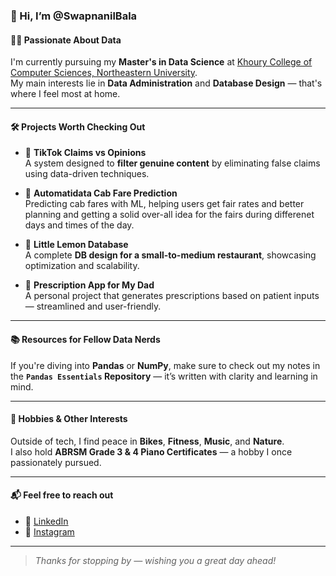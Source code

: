 ### 👋 Hi, I’m @SwapnanilBala

#### 👨‍💻 Passionate About Data
I'm currently pursuing my **Master's in Data Science** at [Khoury College of Computer Sciences, Northeastern University](https://www.khoury.northeastern.edu/).  
My main interests lie in **Data Administration** and **Database Design** — that's where I feel most at home.

---

#### 🛠️ Projects Worth Checking Out
- 🧠 **TikTok Claims vs Opinions**  
  A system designed to **filter genuine content** by eliminating false claims using data-driven techniques.
  
- 🚕 **Automatidata Cab Fare Prediction**  
  Predicting cab fares with ML, helping users get fair rates and better planning and getting a solid over-all idea for the fairs during differenet days and times of the day.

- 🍋 **Little Lemon Database**  
  A complete **DB design for a small-to-medium restaurant**, showcasing optimization and scalability.

- 💊 **Prescription App for My Dad**  
  A personal project that generates prescriptions based on patient inputs — streamlined and user-friendly.

---

#### 📚 Resources for Fellow Data Nerds
If you're diving into **Pandas** or **NumPy**, make sure to check out my notes in the **`Pandas Essentials` Repository** — it’s written with clarity and learning in mind.

---

#### 🎹 Hobbies & Other Interests
Outside of tech, I find peace in **Bikes**, **Fitness**, **Music**, and **Nature**.  
I also hold **ABRSM Grade 3 & 4 Piano Certificates** — a hobby I once passionately pursued.

---

#### 📬 Feel free to reach out
- 🔗 [LinkedIn](https://www.linkedin.com/in/swapnanil-bala-854b722a7/)
- 📸 [Instagram](https://www.instagram.com/frost.plays.lifts/)

---

> *Thanks for stopping by — wishing you a great day ahead!*


<!---
SwapnanilBala/SwapnanilBala is a ✨ special ✨ repository because its `README.md` (this file) appears on your GitHub profile.
You can click the Preview link to take a look at your changes.
--->
